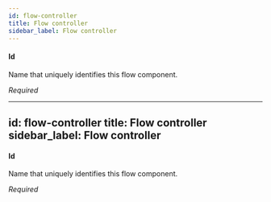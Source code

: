```yaml
---
id: flow-controller
title: Flow controller
sidebar_label: Flow controller
---
```

#### Id
Name that uniquely identifies this flow component.

<i>Required</i>

---
id: flow-controller
title: Flow controller
sidebar_label: Flow controller
---
#### Id
Name that uniquely identifies this flow component.

<i>Required</i>


